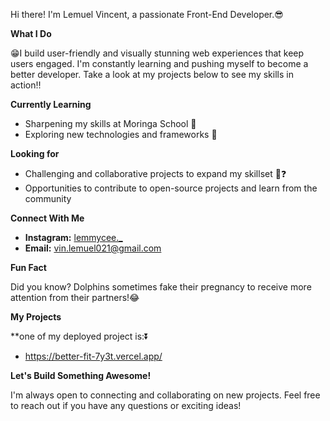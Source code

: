 Hi there! I'm Lemuel Vincent, a passionate Front-End Developer.😎

**What I Do**

😁I build user-friendly and visually stunning web experiences that keep users engaged. I'm constantly learning and pushing myself to become a better developer. Take a look at my projects below to see my skills in action‼

**Currently Learning**

* Sharpening my skills at Moringa School 🏤
* Exploring new technologies and frameworks 🙂

**Looking for**

* Challenging and collaborative projects to expand my skillset 🧠❓
* Opportunities to contribute to open-source projects and learn from the community 

**Connect With Me**

* **Instagram:** [lemmycee._](https://www.instagram.com/lemmycee._/) 
* **Email:** vin.lemuel021@gmail.com

**Fun Fact**

 Did you know? Dolphins sometimes fake their pregnancy to receive more attention from their partners!😂

**My Projects**

**one of my deployed project is:⏬
* https://better-fit-7y3t.vercel.app/

**Let's Build Something Awesome!**

I'm always open to connecting and collaborating on new projects. Feel free to reach out if you have any questions or exciting ideas!
